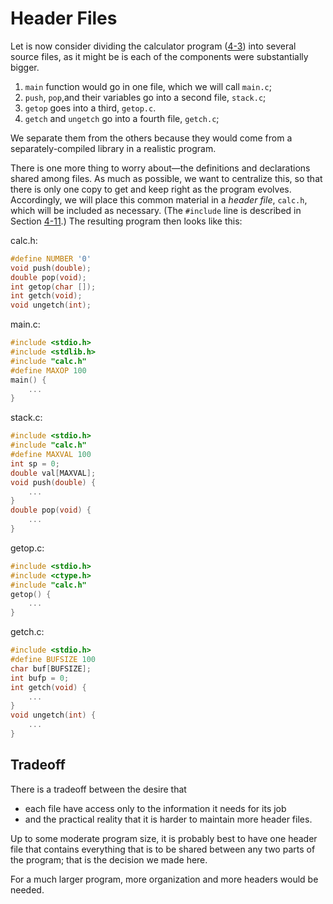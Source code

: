 # Header Files

Let is now consider dividing the calculator program ([4-3][]) into several source files, as it might be is each of the components were substantially bigger.

1. `main` function would go in one file, which we will call `main.c`;
2. `push`, `pop`,and their variables go into a second file, `stack.c`;
3. `getop` goes into a third, `getop.c`.
4. `getch` and `ungetch` go into a fourth file, `getch.c`;

We separate them from the others because they would come from a separately-compiled library in a realistic program.

[4-3]:  /notes/programming-language/c/c89/ch04/4-3?id=example-calculator
[4-11]: /notes/programming-language/c/c89/ch04/4-11

There is one more thing to worry about—the definitions and declarations shared among files. As much as possible, we want to centralize this, so that there is only one copy to get and keep right as the program evolves. Accordingly, we will place this common material in a *header file*, `calc.h`, which will be included as necessary. (The `#include` line is described in Section [4-11][].) The resulting program then looks like this:

$\text{calc.h}:$

```c
#define NUMBER '0'
void push(double);
double pop(void);
int getop(char []);
int getch(void);
void ungetch(int);
```

$\text{main.c}:$

```c
#include <stdio.h>
#include <stdlib.h>
#include "calc.h"
#define MAXOP 100
main() {
    ...
}
```

$\text{stack.c}:$

```c
#include <stdio.h>
#include "calc.h"
#define MAXVAL 100
int sp = 0;
double val[MAXVAL];
void push(double) {
    ...
}
double pop(void) {
    ...
}
```

$\text{getop.c}:$

```c
#include <stdio.h>
#include <ctype.h>
#include "calc.h"
getop() {
    ...
}
```

$\text{getch.c}:$

```c
#include <stdio.h>
#define BUFSIZE 100
char buf[BUFSIZE];
int bufp = 0;
int getch(void) {
    ...
}
void ungetch(int) {
    ...
}
```

## Tradeoff

There is a tradeoff between the desire that

- each file have access only to the information it needs for its job
- and the practical reality that it is harder to maintain more header files.

Up to some moderate program size, it is probably best to have one header file that contains everything that is to be shared between any two parts of the program; that is the decision we made here.

For a much larger program, more organization and more headers would be needed.
